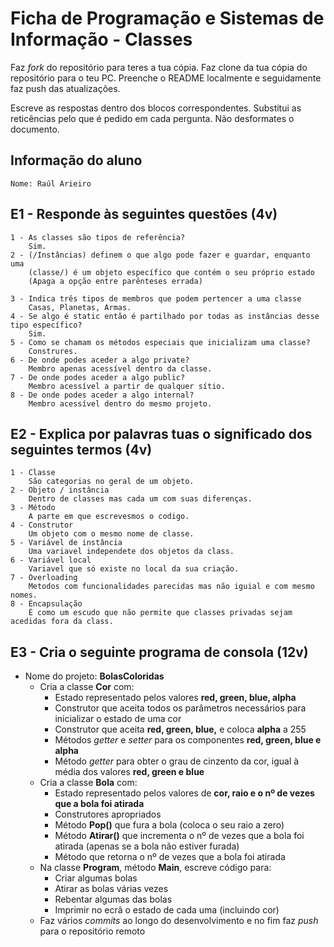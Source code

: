 # Ficha de Programação e Sistemas de Informação - Classes

Faz *fork* do repositório para teres a tua cópia.
Faz clone da tua cópia do repositório para o teu PC.
Preenche o README localmente e seguidamente faz push das atualizações.

Escreve as respostas dentro dos blocos correspondentes. Substitui as reticências pelo que é pedido em cada pergunta. Não desformates o documento.

## Informação do aluno

    Nome: Raúl Arieiro

## E1 - Responde às seguintes questões (4v)

    1 - As classes são tipos de referência?         
        Sim.
    2 - (/Instâncias) definem o que algo pode fazer e guardar, enquanto uma
        (classe/) é um objeto específico que contém o seu próprio estado 
        (Apaga a opção entre parênteses errada)

    3 - Indica três tipos de membros que podem pertencer a uma classe 
        Casas, Planetas, Armas.
    4 - Se algo é static então é partilhado por todas as instâncias desse tipo específico? 
        Sim.
    5 - Como se chamam os métodos especiais que inicializam uma classe? 
        Construres. 
    6 - De onde podes aceder a algo private? 
        Membro apenas acessível dentro da classe.
    7 - De onde podes aceder a algo public? 
        Membro acessível a partir de qualquer sítio. 
    8 - De onde podes aceder a algo internal? 
        Membro acessível dentro do mesmo projeto.

## E2 - Explica por palavras tuas o significado dos seguintes termos (4v)

    1 - Classe
        São categorias no geral de um objeto.
    2 - Objeto / instância
        Dentro de classes mas cada um com suas diferenças.
    3 - Método
        A parte em que escrevesmos o codigo.
    4 - Construtor
        Um objeto com o mesmo nome de classe.
    5 - Variável de instância
        Uma variavel independete dos objetos da class.
    6 - Variável local
        Variavel que só existe no local da sua criação.
    7 - Overloading
        Metodos com funcionalidades parecidas mas não iguial e com mesmo nomes.
    8 - Encapsulação
        É como um escudo que não permite que classes privadas sejam acedidas fora da class. 

## E3 - Cria o seguinte programa de consola (12v)

- Nome do projeto: **BolasColoridas**
  - Cria a classe **Cor** com:
    - Estado representado pelos valores **red, green, blue, alpha**
    - Construtor que aceita todos os parâmetros necessários para inicializar o estado de uma cor
    - Construtor que aceita **red, green, blue,** e coloca **alpha** a 255
    - Métodos *getter* e *setter* para os componentes **red, green, blue e alpha**
    - Método *getter* para obter o grau de cinzento da cor, igual à média dos valores **red, green e blue**
  - Cria a classe **Bola** com:
    - Estado representado pelos valores de **cor, raio e o nº de vezes que a bola foi atirada**
    - Construtores apropriados
    - Método **Pop()** que fura a bola (coloca o seu raio a zero)
    - Método **Atirar()** que incrementa o nº de vezes que a bola foi atirada (apenas se a bola não estiver furada)
    - Método que retorna o nº de vezes que a bola foi atirada
  - Na classe **Program**, método **Main**, escreve código para:
    - Criar algumas bolas
    - Atirar as bolas várias vezes
    - Rebentar algumas das bolas
    - Imprimir no ecrã o estado de cada uma (incluindo cor)
  - Faz vários *commits* ao longo do desenvolvimento e no fim faz *push* para o repositório remoto
